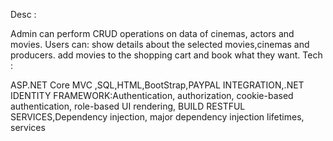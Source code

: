 Desc :

Admin can perform CRUD operations on data of cinemas, actors and movies.
Users can:
show details about the selected movies,cinemas and producers.
add movies to the shopping cart and book what they want.
Tech :

ASP.NET Core MVC ,SQL,HTML,BootStrap,PAYPAL INTEGRATION,.NET IDENTITY FRAMEWORK:Authentication, authorization, cookie-based authentication, role-based UI rendering, BUILD RESTFUL SERVICES,Dependency injection, major dependency injection lifetimes, services
